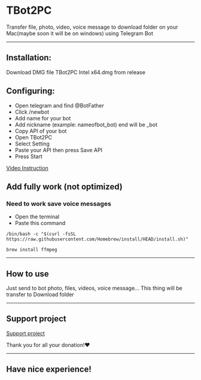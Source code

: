 # TBot2PC
Transfer file, photo, video, voice message to download folder on your Mac(maybe soon it will be on windows) using Telegram Bot

---

## Installation:
Download DMG file TBot2PC Intel x64.dmg from release

## Configuring:
- Open telegram and find @BotFather
- Click /newbot
- Add name for your bot
- Add nickname (example: nameofbot_bot) end will be _bot
- Copy API of your bot
- Open TBot2PC
- Select Setting
- Paste your API then press Save API
- Press Start

[Video Instruction](https://youtube.com/shorts/CY9ETUqUCZc)

  ## Add fully work (not optimized)
  ### Need to work save voice messages
  - Open the terminal
  - Paste this command
    
  `/bin/bash -c "$(curl -fsSL https://raw.githubusercontent.com/Homebrew/install/HEAD/install.sh)"`

  `brew install ffmpeg`

---

## How to use
Just send to bot photo, files, videos, voice message...
This thing will be transfer to Download folder

---

## Support project

[Support project](https://send.monobank.ua/jar/8zk5n6iCPU)

Thank you for all your donation!❤️

---

## Have nice experience!


